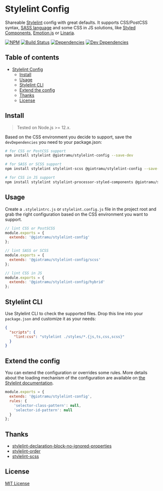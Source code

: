 # Stylelint Config

Shareable [Stylelint][stylelint-url] config with great defaults. It supports CSS/PostCSS syntax, [SASS language][sass-doc-url] and some CSS in JS solutions, like [Styled Components][styled-components-url], [Emotion.js][emotion-url] or [Linaria][linaria-url].

[![NPM][npm-img]][npm-url]
[![Build Status][ci-img]][ci-url]
[![Dependencies][deps-img]][deps-url]
[![Dev Dependencies][devdeps-img]][devdeps-url]

## Table of contents

- [Stylelint Config](#stylelint-config)
  - [Install](#install)
  - [Usage](#usage)
  - [Stylelint CLI](#stylelint-cli)
  - [Extend the config](#extend-the-config)
  - [Thanks](#thanks)
  - [License](#license)

## Install

> Tested on Node.js >= 12.x.

Based on the CSS environment you decide to support, save the `devDependencies` you need to your package.json:

```sh
# for CSS or PostCSS support
npm install stylelint @giotramu/stylelint-config --save-dev

# for SASS or SCSS support
npm install stylelint stylelint-scss @giotramu/stylelint-config --save-dev

# for CSS in JS support
npm install stylelint stylelint-processor-styled-components @giotramu/stylelint-config --save-dev
```

## Usage

Create a `.stylelintrc.js` or `stylelint.config.js` file in the project root and grab the right configuration based on the CSS environment you want to support.

```js
// lint CSS or PostSCSS
module.exports = {
  extends: '@giotramu/stylelint-config'
};

// lint SASS or SCSS
module.exports = {
  extends: '@giotramu/stylelint-config/scss'
};

// lint CSS in JS
module.exports = {
  extends: '@giotramu/stylelint-config/hybrid'
};
```

## Stylelint CLI

Use Stylelint CLI to check the supported files. Drop this line into your `package.json` and customize it as your needs:

```json
{
  "scripts": {
    "lint:css": "stylelint ./styles/*.{js,ts,css,scss}"
  }
}
```

## Extend the config

You can extend the configuration or overrides some rules. More details about the loading mechanism of the configuration are available on [the Stylelint documentation][stylelint-doc-url].

```js
module.exports = {
  extends: '@giotramu/stylelint-config',
  rules: {
    'selector-class-pattern': null,
    'selector-id-pattern': null
  }
};
```

## Thanks

- [stylelint-declaration-block-no-ignored-properties][stylelint-declaration-block-no-ignored-properties-url]
- [stylelint-order][stylelint-order-url]
- [stylelint-scss][stylelint-scss-url]

## License

[MIT License](./LICENSE)

<!---
  B A D G E S
-->

[ci-img]: https://github.com/giotramu/stylelint-config/workflows/test%20and%20build/badge.svg?branch=master
[deps-img]: https://badgen.net/david/dep/giotramu/stylelint-config
[devdeps-img]: https://badgen.net/david/dev/giotramu/stylelint-config
[npm-img]: https://badgen.net/npm/v/@giotramu/stylelint-config?label=npm%20package

<!---
  L I N K S
-->

[ci-url]: https://github.com/giotramu/stylelint-config/actions
[deps-url]: https://david-dm.org/giotramu/stylelint-config
[devdeps-url]: https://david-dm.org/giotramu/stylelint-config?type=dev
[emotion-url]: https://github.com/emotion-js/emotion
[linaria-url]: https://github.com/callstack/linaria
[npm-url]: https://www.npmjs.com/package/@giotramu/stylelint-config
[sass-doc-url]: https://sass-lang.com
[styled-components-url]: https://github.com/styled-components/styled-components
[stylelint-declaration-block-no-ignored-properties-url]: https://github.com/kristerkari/stylelint-declaration-block-no-ignored-properties
[stylelint-doc-url]: https://stylelint.io/user-guide/configuration/#extends
[stylelint-order-url]: https://github.com/hudochenkov/stylelint-order
[stylelint-scss-url]: https://github.com/kristerkari/stylelint-scss
[stylelint-url]: https://stylelint.io
